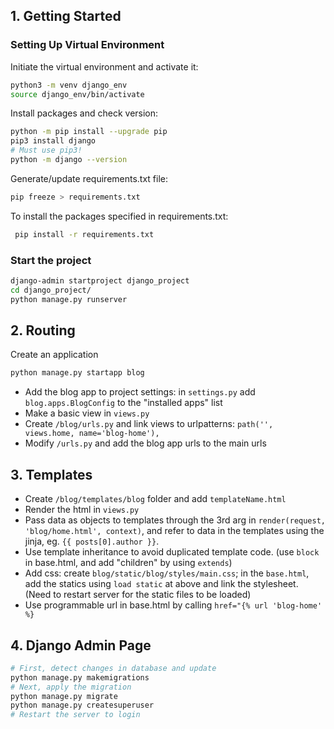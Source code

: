## 1. Getting Started

### Setting Up Virtual Environment

Initiate the virtual environment and activate it:

```bash
python3 -m venv django_env
source django_env/bin/activate
```

Install packages and check version:

```bash
python -m pip install --upgrade pip
pip3 install django
# Must use pip3!
python -m django --version
```

Generate/update requirements.txt file:

```bash
pip freeze > requirements.txt
```

To install the packages specified in requirements.txt:

```bash
 pip install -r requirements.txt
```

### Start the project

```bash
django-admin startproject django_project
cd django_project/
python manage.py runserver
```

## 2. Routing

Create an application

```bash
python manage.py startapp blog
```

- Add the blog app to project settings: in `settings.py` add `blog.apps.BlogConfig` to the "installed apps" list
- Make a basic view in `views.py`
- Create `/blog/urls.py` and link views to urlpatterns:
  `path('', views.home, name='blog-home'),`
- Modify `/urls.py` and add the blog app urls to the main urls

## 3. Templates

- Create `/blog/templates/blog` folder and add `templateName.html`
- Render the html in `views.py`
- Pass data as objects to templates through the 3rd arg in `render(request, 'blog/home.html', context)`, and refer to data in the templates using the jinja, eg. `{{ posts[0].author }}`.
- Use template inheritance to avoid duplicated template code. (use `block` in base.html, and add "children" by using `extends`)
- Add css: create `blog/static/blog/styles/main.css`; in the `base.html`, add the statics using `load static` at above and link the stylesheet. (Need to restart server for the static files to be loaded)
- Use programmable url in base.html by calling `href="{% url 'blog-home' %}`

## 4. Django Admin Page

```bash
# First, detect changes in database and update
python manage.py makemigrations
# Next, apply the migration
python manage.py migrate
python manage.py createsuperuser
# Restart the server to login
```
